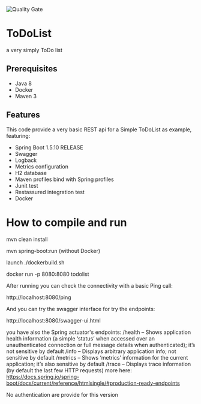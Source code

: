 ![Quality Gate](https://sonarcloud.io/api/project_badges/measure?project=ch.ricardo.project%3AToDoList&metric=alert_status)

# ToDoList
a very simply ToDo list

## Prerequisites

* Java 8
* Docker
* Maven 3

## Features
This code provide a very basic REST api for a Simple ToDoList as example, featuring:
* Spring Boot 1.5.10 RELEASE
* Swagger
* Logback
* Metrics configuration
* H2 database
* Maven profiles bind with Spring profiles
* Junit test
* Restassured integration test
* Docker

# How to compile and run

mvn clean install

mvn spring-boot:run (without Docker)

launch ./dockerbuild.sh

docker run -p 8080:8080 todolist

After running you can check the connectivity with a basic Ping call:

http://localhost:8080/ping

And you can try the swagger interface for try the endpoints:

http://localhost:8080/swagger-ui.html

you have also the Spring actuator's endpoints:
/health – Shows application health information (a simple ‘status’ when accessed over an unauthenticated connection or full message details when authenticated); it’s not sensitive by default
/info – Displays arbitrary application info; not sensitive by default
/metrics – Shows ‘metrics’ information for the current application; it’s also sensitive by default
/trace – Displays trace information (by default the last few HTTP requests)
more here: https://docs.spring.io/spring-boot/docs/current/reference/htmlsingle/#production-ready-endpoints

No authentication are provide for this version